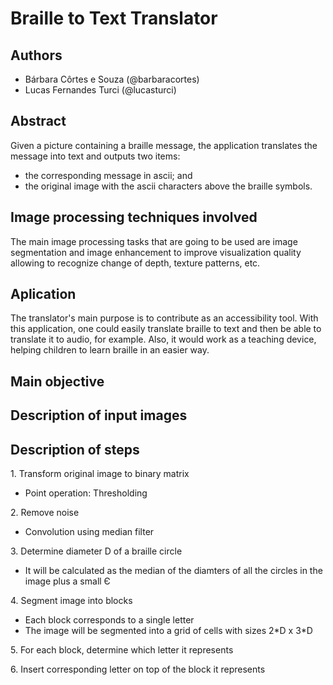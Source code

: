 # Braille to Text Translator

## Authors 
- Bárbara Côrtes e Souza (@barbaracortes)
- Lucas Fernandes Turci  (@lucasturci)

## Abstract
Given a picture containing a braille message, the application translates the message into text and outputs two items:
- the corresponding message in ascii; and
- the original image with the ascii characters above the braille symbols.

## Image processing techniques involved
The main image processing tasks that are going to be used are image segmentation and image enhancement to improve visualization quality allowing to recognize change of depth, texture patterns, etc.

## Aplication
The translator's main purpose is to contribute as an accessibility tool. With this application, one could easily translate braille to text and then be able to translate it to audio, for example. Also, it would work as a teaching device, helping children to learn braille in an easier way.

## Main objective

## Description of input images

## Description of steps

1\. Transform original image to binary matrix
- Point operation: Thresholding

2\. Remove noise
- Convolution using median filter

3\. Determine diameter D of a braille circle 
- It will be calculated as the median of the diamters of all the circles in the image plus a small Є

4\. Segment image into blocks
- Each block corresponds to a single letter
- The image will be segmented into a grid of cells with sizes 2\*D x 3\*D  

5\. For each block, determine which letter it represents 

6\. Insert corresponding letter on top of the block it represents

